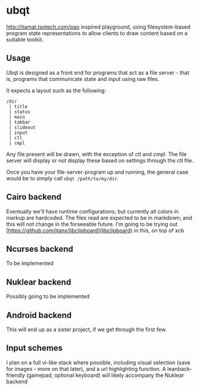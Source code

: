 # ubqt

http://tiamat.tsotech.com/pao inspired playground, using filesystem-based program state representations to allow clients to draw content based on a suitable toolkit. 

## Usage
Ubqt is designed as a front end for programs that act as a file server - that is, programs that communicate state and input using raw files.

It expects a layout such as the following:

```
/dir
 | title
 | status
 | main
 | tabbar
 | slideout
 | input
 | ctl
 | cmpl
```

Any file present will be drawn, with the exception of ctl and cmpl. The file server will display or not display these based on settings through the ctl file.

Once you have your file-server-program up and running, the general case would be to simply call `ubqt /path/to/my/dir`.


## Cairo backend
Eventually we'll have runtime configurations; but currently all colors in markup are hardcoded.  The files read are expected to be in markdown; and this will not change in the forseeable future.
I'm going to be trying out [https://github.com/jtanx/libclipboard](libclipboard) in this, on top of xcb

## Ncurses backend
To be implemented

## Nuklear backend
Possibly going to be implemented

## Android backend
This will end up as a sister project, if we get through the first few.

## Input schemes
I plan on a full vi-like stack where possible, including visual selection (save for images - more on that later), and a url highlighting function.
A leanback-friendly (gamepad, optional keyboard) will likely accompany the Nuklear backend
